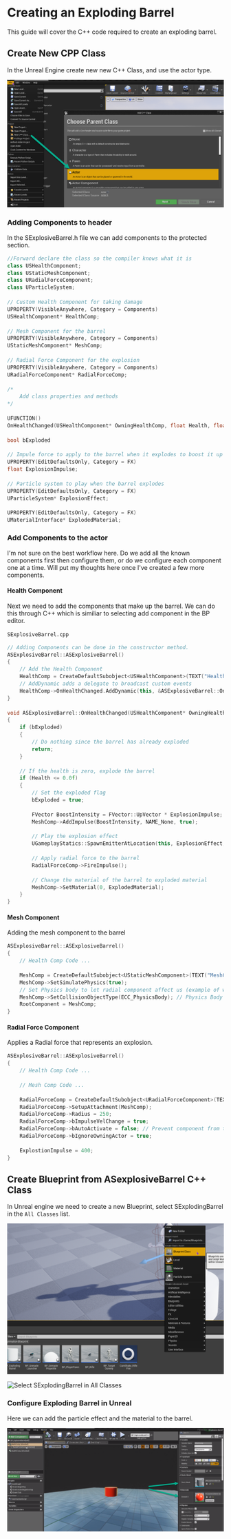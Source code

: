 # Creating an Exploding Barrel

This guide will cover the C++ code required to create an exploding barrel.

## Create New CPP Class

In the Unreal Engine create new new C++ Class, and use the actor type.

![Create New Class](../../media/explodingbarrel_1_new_class.png)

### Adding Components to header

In the SExplosiveBarrel.h file we can add components to the protected section.


```c++
//Forward declare the class so the compiler knows what it is
class USHealthComponent;
class UStaticMeshComponent;
class URadialForceComponent;
class UParticleSystem;

// Custom Health Component for taking damage
UPROPERTY(VisibleAnywhere, Category = Components)
USHealthComponent* HealthComp;

// Mesh Component for the barrel
UPROPERTY(VisibleAnywhere, Category = Components)
UStaticMeshComponent* MeshComp;

// Radial Force Component for the explosion
UPROPERTY(VisibleAnywhere, Category = Components)
URadialForceComponent* RadialForceComp;

/*
	Add class properties and methods
*/

UFUNCTION()
OnHealthChanged(USHealthComponent* OwningHealthComp, float Health, float HealthDelta, const class UDamageType* DamageType, class AController* InstigatedBy, AActor* DamageCauser);

bool bExploded

// Impule force to apply to the barrel when it explodes to boost it up
UPROPERTY(EditDefaultsOnly, Category = FX)
float ExplosionImpulse;

// Particle system to play when the barrel explodes
UPROPERTY(EditDefaultsOnly, Category = FX)
UParticleSystem* ExplosionEffect;

UPROPERTY(EditDefaultsOnly, Category = FX)
UMaterialInterface* ExplodedMaterial;
```

### Add Components to the actor

I'm not sure on the best workflow here.  Do we add all the known components first then configure them, or do we configure each component one at a time.  Will put my thoughts here once I've created a few more components.

#### Health Component

Next we need to add the components that make up the barrel.  We can do this through C++ which is similiar to selecting add component in the BP editor.

`SExplosiveBarrel.cpp`
```c++
// Adding Components can be done in the constructor method.
ASExplosiveBarrel::ASExplosiveBarrel()
{
	// Add the Health Component
	HealthComp = CreateDefaultSubobject<USHealthComponent>(TEXT("HealthComp"));
	// AddDynamic adds a delegate to broadcast custom events
	HealthComp->OnHealthChanged.AddDynamic(this, &ASExplosiveBarrel::OnHealthChanged);
}

void ASExplosiveBarrel::OnHealthChanged(USHealthComponent* OwningHealthComp, float Health, float HealthDelta, const class UDamageType* DamageType, class AController* InstigatedBy, AActor* DamageCauser)
{
	if (bExploded)
	{
		// Do nothing since the barrel has already exploded
		return;
	}

	// If the health is zero, explode the barrel
	if (Health <= 0.0f)
	{
		// Set the exploded flag
		bExploded = true;

		FVector BoostIntensity = FVector::UpVector * ExplosionImpulse;
		MeshComp->AddImpulse(BoostIntensity, NAME_None, true);

		// Play the explosion effect
		UGameplayStatics::SpawnEmitterAtLocation(this, ExplosionEffect, GetActorLocation());

		// Apply radial force to the barrel
		RadialForceComp->FireImpulse();

		// Change the material of the barrel to exploded material
		MeshComp->SetMaterial(0, ExplodedMaterial);
	}
}
```

#### Mesh Component

Adding the mesh component to the barrel


```c++
ASExplosiveBarrel::ASExplosiveBarrel()
{
	// Health Comp Code ...

	MeshComp = CreateDefaultSubobject<UStaticMeshComponent>(TEXT("MeshComp"));
	MeshComp->SetSimulatePhysics(true);
	// Set Physics body to let radial component affect us (example of when we are standing close)
	MeshComp->SetCollisionObjectType(ECC_PhysicsBody); // Physics Body is required for the radial force component to work
	RootComponent = MeshComp;
}
```

#### Radial Force Component

Applies a Radial force that represents an explosion.

```c++
ASExplosiveBarrel::ASExplosiveBarrel()
{
	// Health Comp Code ...

	// Mesh Comp Code ...

	RadialForceComp = CreateDefaultSubobject<URadialForceComponent>(TEXT("RadialForceComp"));
	RadialForceComp->SetupAttachment(MeshComp);
	RadialForceComp->Radius = 250;
	RadialForceComp->bImpulseVelChange = true;
	RadialForceComp->bAutoActivate = false; // Prevent component from ticking, so we use it through the FireImpulse method instead
	RadialForceComp->bIgnoreOwningActor = true;

	ExplostionImpulse = 400;
}
```

## Create Blueprint from ASexplosiveBarrel C++ Class

In Unreal engine we need to create a new Blueprint, select SExplodingBarrel in the `All Classes` list.

![Create Blueprint](../../media/explodingbarrel_2_new_blueprint.png)

![Select SExplodingBarrel in All Classes](../../media/explodingbarrel_3_select_blueprint.png)

### Configure Exploding Barrel in Unreal

Here we can add the particle effect and the material to the barrel.

![Configure Exploding Barrel](../../media/explodingbarrel_4_configure_blueprint.png)